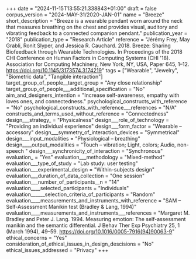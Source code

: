 +++
date = "2024-11-15T13:55:21.338843+01:00"
draft = false
corpus_version = "2024-MAY-31/2020-JAN-01"
name = "Breeze"
short_description = "Breeze is a wearable pendant worn around the neck that measures breathing on the chest and provides visual, auditory and vibrating feedback to a connected companion pendant."
publication_year = "2018"
publication_type = "Research Article"
reference = "Jérémy Frey, May Grabli, Ronit Slyper, and Jessica R. Cauchard. 2018. Breeze: Sharing Biofeedback through Wearable Technologies. In Proceedings of the 2018 CHI Conference on Human Factors in Computing Systems (CHI '18). Association for Computing Machinery, New York, NY, USA, Paper 645, 1–12. https://doi.org/10.1145/3173574.3174219"
tags = ["Wearable", "Jewelry", "Biometric data", "Tangible interaction"]
target_group_of_people__target_group = "Any close relationship"
target_group_of_people___additional_specification = "No"
aim_and_designers_intention = "Increase self-awareness, empathy with loves ones, and connectedness."
psychological_constructs_with_reference = "No"
psychological_constructs_with_reference___references = "N/A"
constructs_and_terms_used_without_reference = "Connectedness"
design___strategy_ = "Physicalness"
design___role_of_technology = "Providing an individual experience"
design___form_factor = "Wearable – accessory"
design___symmetry_of_interaction_devices = "Symmetrical"
design___input_modalities = "Physiological – breathing"
design____output_modalities = "Touch – vibration; Light, colors; Audio, non-speech "
design___synchronicity_of_interaction = "Synchronous"
evaluation_ = "Yes"
evaluation___methodology = "Mixed-method"
evaluation___type_of_study = "Lab study: user testing"
evaluation___experimental_design = "Within-subjects design"
evaluation___duration_of_data_collection = "One session"
evaluation___number_of_participants__n = "14"
evaluation____selected_participants = "Individuals"
evaluation______selection_criteria_of_participants = "Random"
evaluation____measurements_and_instruments_with_reference = "SAM – Self-Assessment Manikin test (Bradley & Lang, 1994)"
evaluation____measurements_and_instruments___references = "Margaret M. Bradley and Peter J. Lang. 1994. Measuring emotion: The self-assessment manikin and the semantic differential. J Behav Ther Exp Psychiatry 25, 1 (March 1994), 49–59. https://doi.org/10.1016/0005-7916(94)90063-9"
ethical_concerns = "Yes"
consideration_of_ethical_issues_in_design_descisions = "No"
ethical_issues_addressed = "Privacy"
+++
